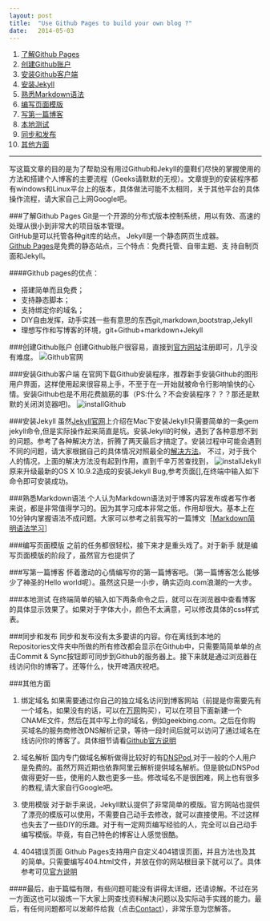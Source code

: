 ```yaml
---
layout: post
title:  "Use Github Pages to build your own blog ?"
date:   2014-05-03
---
```


1. [了解Github Pages](#learnGithubPages)
2. [创建Github账户](#createGithubAccount)
3. [安装Github客户端](#installGithub)
4. [安装Jekyll](#installJekyll)
5. [熟悉Markdown语法](#learnMarkdown)
6. [编写页面模版](#template)
7. [写第一篇博客](#firstPost)
8. [本地测试](#localTest)
9. [同步和发布](#commitAndSync)
10. [其他方面](#others)

-----
写这篇文章的目的是为了帮助没有用过Github和Jekyll的童鞋们尽快的掌握使用的方法和搭建个人博客的主要流程（Geeks请默默的无视）。文章提到的安装程序都有windows和Linux平台上的版本，具体做法可能不太相同，关于其他平台的具体操作流程，请大家自己上网Google吧。

###<a id="learnGithubPages"></a>了解Github Pages
Git是一个开源的分布式版本控制系统，用以有效、高速的处理从很小到非常大的项目版本管理。   
GitHub是可以托管各种git库的站点。
Jekyll是一个静态网页生成器。   
[Github Pages](https://pages.github.com/)是免费的静态站点，三个特点：免费托管、自带主题、支
持自制页面和Jekyll。   

####Github pages的优点：

* 搭建简单而且免费；
* 支持静态脚本；
* 支持绑定你的域名；
* DIY自由发挥，动手实践一些有意思的东西git,markdown,bootstrap,Jekyll
* 理想写作和写博客的环境，git+Github+markdown+Jekyll

###<a id="createGithubAccount"></a>创建Github账户
创建Github账户很容易，直接到[官方网站](https://github.com/)注册即可，几乎没有难度。
![Github官网](http://geekbing.com/img/github.png)

###<a id="installGithub"></a>安装Github客户端
在官网下载Github安装程序，推荐新手安装Github的图形用户界面，这样使用起来很容易上手，不至于在一开始就被命令行影响愉快的心情。安装Github也是不用花费脑筋的事（PS:什么？不会安装程序？？？那还是默默的关闭浏览器吧)。
![installGithub](http://geekbing.com/img/installGithub.png)

###<a id="installJekyll"></a>安装Jekyll
虽然[Jekyll官网](http://jekyllrb.com/)上介绍在Mac下安装Jekyll只需要简单的一条gem jekyll命令,但是实际操作起来简直是坑。安装Jekyll的时候，遇到了各种意想不到的问题。参考了各种解决方法，折腾了两天最后才搞定了。安装过程中可能会遇到不同的问题，请大家根据自己的具体情况对照最全的[解决方法]()。
不过，对于我个人的情况，上面的解决方法没有起到作用，直到千辛万苦查找到，
![installJekyll](http://geekbing.com/img/installJekyll.png)
原来升级最新的OS X 10.9.2造成的安装Jekyll Bug,参考页面[],在终端中输入如下命令即可安装成功。

###<a id="learnMarkdown"></a>熟悉Markdown语法
个人认为Markdown语法对于博客内容发布或者写作者来说，都是非常值得学习的。因为其学习成本非常之低，作用却很大。基本上在10分钟内掌握语法不成问题。大家可以参考之前我写的一篇博文［[Markdown简明语法学习](http://geekbing.com/2014/04/30/markdown-study.html)］

###<a id="template"></a>编写页面模版
之前的任务都很轻松，接下来才是重头戏了。对于新手
就是编写页面模版的阶段了，虽然官方也提供了


###<a id="firstPost"></a>写第一篇博客
怀着激动的心情编写你的第一篇博客吧。（第一篇博客怎么能够少了神圣的Hello world呢）。虽然这只是一小步，确实迈向.com浪潮的一大步。

###<a id="localTest"></a>本地测试
在终端简单的输入如下两条命令之后，就可以在浏览器中查看博客的具体显示效果了。如果对于字体大小，颜色不太满意，可以修改具体的css样式表。

###<a id="commitAndSync"></a>同步和发布
同步和发布没有太多要讲的内容。你在离线到本地的Repositories文件夹中所做的所有修改都会显示在Github中，只需要简简单单的点击Commit & Sync按钮即可同步到Github的服务器上。接下来就是通过浏览器在线访问你的博客了。还等什么，快开啤酒庆祝吧。

###<a id="others"></a>其他方面

1. 绑定域名
如果需要通过你自己的独立域名访问到博客网站（前提是你需要先有一个域名，如果没有的话，可以在[万网]()购买），可以在项目下面新建一个CNAME文件，然后在其中写上你的域名，例如geekbing.com。之后在你购买域名的服务商修改DNS解析记录，等待一段时间后就可以访问了通过域名在线访问你的博客了。具体细节请看[Github官方说明]()

2. 域名解析
国内专门做域名解析做得比较好的有[DNSPod](https://www.dnspod.cn/),对于一般的个人用户是免费的。虽然万网近期也依靠阿里云解析提供域名解析。但是貌似DNSPod做得更好一些，使用的人数也更多一些。修改域名不是很困难，网上也有很多的教程,请大家自行Google吧。

3. 使用模版
对于新手来说，Jekyll默认提供了非常简单的模版。官方网站也提供了漂亮的模版可以使用，不需要自己动手去修改，就可以直接使用。不过这样也失去了一些DIY的乐趣。对于有一定网页编写经验的人，完全可以自己动手编写模版。毕竟，有自己特色的博客让人感觉很酷。

4. 404错误页面 
Github Pages支持用户自定义404错误页面，并且方法也及其的简单。只需要编写404.html文件，并放在你的网站根目录下就可以了。具体参考可见[官方说明]()

####最后，由于篇幅有限，有些问题可能没有讲得太详细，还请谅解。不过在另一方面这也可以锻炼一下大家上网查找资料解决问题以及实际动手实践的能力。最后，有任何问题都可以发邮件给我（点击<a href="mailto:dhuzbb@gmail.com">Contact</a>），非常乐意为您解答。
